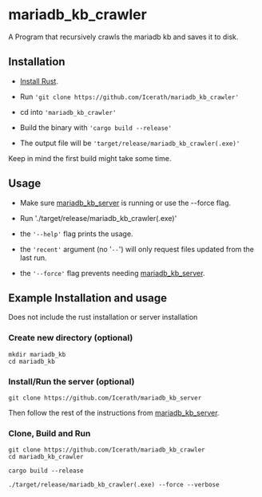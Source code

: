 # mariadb_kb_crawler

A Program that recursively crawls the mariadb kb and saves it to disk.

## Installation
- [Install Rust](https://www.rust-lang.org/tools/install).

- Run `'git clone https://github.com/Icerath/mariadb_kb_crawler'`
- cd into `'mariadb_kb_crawler'`

- Build the binary with `'cargo build --release'`

- The output file will be `'target/release/mariadb_kb_crawler(.exe)'`

Keep in mind the first build might take some time.
## Usage
- Make sure [mariadb_kb_server](https://github.com/Icerath/mariadb_mariadb_kb_server_server) is running or use the --force flag.

- Run './target/release/mariadb_kb_crawler(.exe)'

- the `'--help'` flag prints the usage.

- the `'recent'` argument (no '`--`') will only request files updated from the last run.

- the `'--force'` flag prevents needing [mariadb_kb_server](https://github.com/Icerath/mariadb_mariadb_kb_server_server).

## Example Installation and usage
Does not include the rust installation or server installation   


### Create new directory (optional)
```
mkdir mariadb_kb
cd mariadb_kb
```

### Install/Run the server (optional)
```
git clone https://github.com/Icerath/mariadb_kb_server
```
Then follow the rest of the instructions from [mariadb_kb_server](https://github.com/Icerath/mariadb_kb_server).

### Clone, Build and Run
```
git clone https://github.com/Icerath/mariadb_kb_crawler
cd mariadb_kb_crawler

cargo build --release

./target/release/mariadb_kb_crawler(.exe) --force --verbose

```